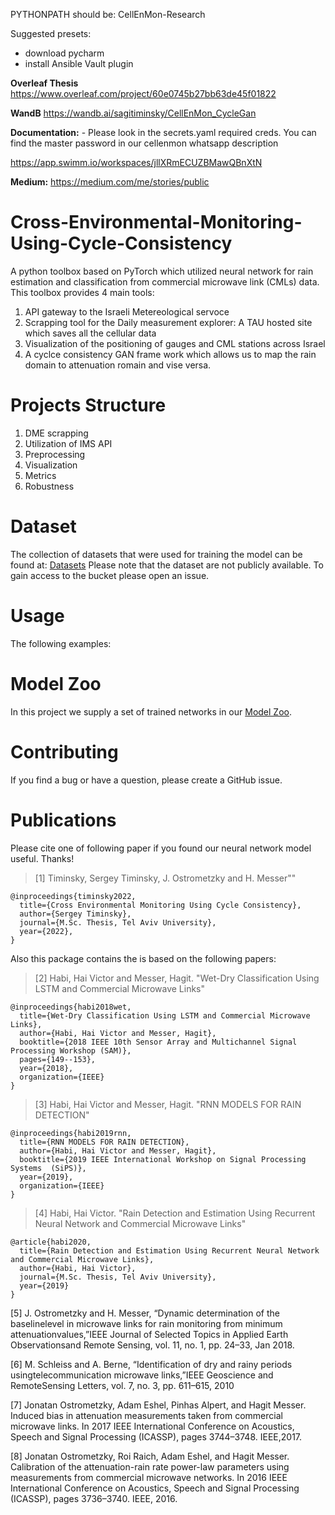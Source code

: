 PYTHONPATH should be: CellEnMon-Research

Suggested presets:
+ download pycharm
+ install Ansible Vault plugin

**Overleaf Thesis**
https://www.overleaf.com/project/60e0745b27bb63de45f01822

**WandB**
https://wandb.ai/sagitiminsky/CellEnMon_CycleGan

**Documentation:** -
Please look in the secrets.yaml required creds. You can find the master password in our cellenmon whatsapp
description

https://app.swimm.io/workspaces/jllXRmECUZBMawQBnXtN

**Medium:**
https://medium.com/me/stories/public

# Cross-Environmental-Monitoring-Using-Cycle-Consistency
A python toolbox based on PyTorch which utilized neural network for rain estimation and classification from commercial microwave link (CMLs) data. This toolbox provides 4 main tools:
1. API gateway to the Israeli Metereological servoce
2. Scrapping tool for the Daily measurement explorer: A TAU hosted site which saves all the cellular data
3. Visualization of the positioning of gauges and CML stations across Israel
4. A cyclce consistency GAN frame work which allows us to map the rain domain to attenuation romain and vise versa.


# Projects Structure
1. DME scrapping
2. Utilization of IMS API
3. Preprocessing
4. Visualization
5. Metrics
6. Robustness

# Dataset
The collection of datasets that were used for training the model can be found at: [Datasets](s3://cellenmon)
Please note that the dataset are not publicly available. To gain access to the bucket please open an issue.

# Usage
The following examples:


# Model Zoo
In this project we supply a set of trained networks in our [Model Zoo](s3://cellenmon/model-zoo/).

# Contributing
If you find a bug or have a question, please create a GitHub issue.

# Publications

Please cite one of following paper if you found our neural network model useful. Thanks!
>[1] Timinsky, Sergey Timinsky, J. Ostrometzky and H. Messer""
```
@inproceedings{timinsky2022,
  title={Cross Environmental Monitoring Using Cycle Consistency},
  author={Sergey Timinsky},
  journal={M.Sc. Thesis, Tel Aviv University},
  year={2022},
} 
```

Also this package contains the is based on the following papers:

>[2] Habi, Hai Victor and Messer, Hagit. "Wet-Dry Classification Using LSTM and Commercial Microwave Links"

```
@inproceedings{habi2018wet,
  title={Wet-Dry Classification Using LSTM and Commercial Microwave Links},
  author={Habi, Hai Victor and Messer, Hagit},
  booktitle={2018 IEEE 10th Sensor Array and Multichannel Signal Processing Workshop (SAM)},
  pages={149--153},
  year={2018},
  organization={IEEE}
} 

```

>[3] Habi, Hai Victor and Messer, Hagit. "RNN MODELS FOR RAIN DETECTION"

```
@inproceedings{habi2019rnn,
  title={RNN MODELS FOR RAIN DETECTION},
  author={Habi, Hai Victor and Messer, Hagit},
  booktitle={2019 IEEE International Workshop on Signal Processing Systems  (SiPS)},
  year={2019},
  organization={IEEE}
} 

```

>[4] Habi, Hai Victor. "Rain Detection and Estimation Using Recurrent Neural Network and Commercial Microwave Links"

```
@article{habi2020,
  title={Rain Detection and Estimation Using Recurrent Neural Network and Commercial Microwave Links},
  author={Habi, Hai Victor},
  journal={M.Sc. Thesis, Tel Aviv University},
  year={2019}
}

```

[5] J. Ostrometzky and H. Messer, “Dynamic determination of the baselinelevel in microwave links for rain monitoring from minimum attenuationvalues,”IEEE Journal of Selected Topics in Applied Earth Observationsand Remote Sensing, vol. 11, no. 1, pp. 24–33, Jan 2018.

[6] M. Schleiss and A. Berne, “Identification of dry and rainy periods usingtelecommunication  microwave  links,”IEEE  Geoscience  and  RemoteSensing Letters, vol. 7, no. 3, pp. 611–615, 2010

[7] Jonatan Ostrometzky, Adam Eshel, Pinhas Alpert, and Hagit Messer. Induced bias in attenuation measurements taken from commercial microwave links. In 2017 IEEE International
Conference on Acoustics, Speech and Signal Processing (ICASSP), pages 3744–3748. IEEE,2017. <br>

[8] Jonatan Ostrometzky, Roi Raich, Adam Eshel, and Hagit Messer.
Calibration of the
attenuation-rain rate power-law parameters using measurements from commercial microwave networks. In 2016 IEEE International Conference on Acoustics, Speech and Signal
Processing (ICASSP), pages 3736–3740. IEEE, 2016.